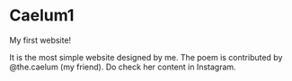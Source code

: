 # Caelum1
My first website!

It is the most simple website designed by me. The poem is contributed by @the.caelum (my friend). Do check her content in Instagram.

